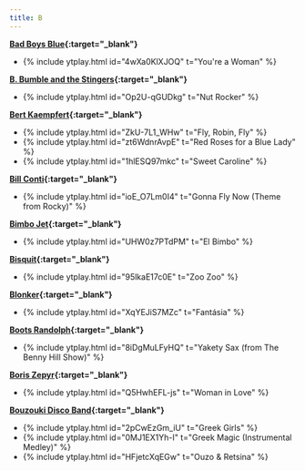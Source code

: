 ```yaml
---
title: B
---
```

**[Bad Boys Blue](https://en.wikipedia.org/wiki/Bad_Boys_Blue){:target="_blank"}**
- {% include ytplay.html id="4wXa0KlXJOQ" t="You're a Woman" %}

**[B. Bumble and the Stingers](https://en.wikipedia.org/wiki/B._Bumble_and_the_Stingers){:target="_blank"}**
- {% include ytplay.html id="Op2U-qGUDkg" t="Nut Rocker" %}

**[Bert Kaempfert](https://en.wikipedia.org/wiki/Bert_Kaempfert){:target="_blank"}**
- {% include ytplay.html id="ZkU-7L1_WHw" t="Fly, Robin, Fly" %}
- {% include ytplay.html id="zt6WdnrAvpE" t="Red Roses for a Blue Lady" %}
- {% include ytplay.html id="1hlESQ97mkc" t="Sweet Caroline" %}

**[Bill Conti](https://en.wikipedia.org/wiki/Bill_Conti){:target="_blank"}**
- {% include ytplay.html id="ioE_O7Lm0I4" t="Gonna Fly Now (Theme from Rocky)" %}

**[Bimbo Jet](https://en.wikipedia.org/wiki/Bimbo_Jet){:target="_blank"}**
- {% include ytplay.html id="UHW0z7PTdPM" t="El Bimbo" %}

**[Bisquit](https://www.discogs.com/artist/830260-Bisquit){:target="_blank"}**
- {% include ytplay.html id="95lkaE17c0E" t="Zoo Zoo" %}

**[Blonker](https://www.discogs.com/artist/185010-Blonker){:target="_blank"}**
- {% include ytplay.html id="XqYEJiS7MZc" t="Fantásia" %}

**[Boots Randolph](https://en.wikipedia.org/wiki/Boots_Randolph){:target="_blank"}**
- {% include ytplay.html id="8iDgMuLFyHQ" t="Yakety Sax (from The Benny Hill Show)" %}

**[Boris Zepyr](https://www.discogs.com/artist/3148332-Boris-Zepyr){:target="_blank"}**
- {% include ytplay.html id="Q5HwhEFL-js" t="Woman in Love" %}

**[Bouzouki Disco Band](https://www.discogs.com/artist/346505-The-Great-Disco-Bouzouki-Band){:target="_blank"}**
- {% include ytplay.html id="2pCwEzGm_iU" t="Greek Girls" %}
- {% include ytplay.html id="0MJ1EX1Yh-I" t="Greek Magic (Instrumental Medley)" %}
- {% include ytplay.html id="HFjetcXqEGw" t="Ouzo & Retsina" %}
